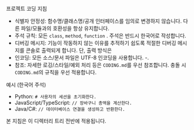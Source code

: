 프로젝트 코딩 지침

- 식별자 안정성: 함수명/클래스명/공개 인터페이스를 임의로 변경하지 않습니다. 다른 파일/모듈과의 호환성을 항상 유지합니다.
- 주석 규칙: 모든 `class`, `method`, `function` . 주석은 반드시 한국어로 작성합니다.
- 디버깅 메시지: 기능이 작동하지 않는 이유를 추적하기 쉽도록 적절한 디버깅 메시지를 콘솔로 출력되게 합니다. 단, 출력 방식은 
- 인코딩: 모든 소스/문서 파일은 UTF-8 인코딩을 사용합니다.
-.
- 참조: 자세한 로깅/스타일/예외 처리 등은 `CODING.md`를 우선 참조합니다. 충돌 시 `CODING.md`의 규칙을 우선 적용합니다.

예시 (한국어 주석)

- Python: `# 사용자의 세션을 초기화한다.`
- JavaScript/TypeScript: `// 장바구니 총액을 계산한다.`
- Java/C#: `// 데이터베이스 연결을 생성하고 반환한다.`

본 지침은 이 디렉터리 트리 전반에 적용됩니다.
